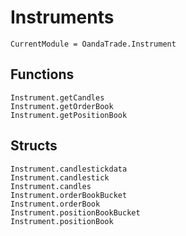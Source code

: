 # Instruments

```@meta
CurrentModule = OandaTrade.Instrument
```

## Functions
```@docs
Instrument.getCandles
Instrument.getOrderBook
Instrument.getPositionBook
```

## Structs
```@docs
Instrument.candlestickdata
Instrument.candlestick
Instrument.candles
Instrument.orderBookBucket
Instrument.orderBook
Instrument.positionBookBucket
Instrument.positionBook
```
